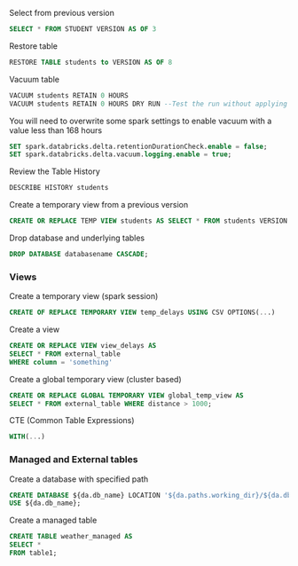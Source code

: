 Select from previous version
```sql
SELECT * FROM STUDENT VERSION AS OF 3
```

Restore table 
```sql
RESTORE TABLE students to VERSION AS OF 8
```

Vacuum table
```sql
VACUUM students RETAIN 0 HOURS
VACUUM students RETAIN 0 HOURS DRY RUN --Test the run without applying it
```

You will need to overwrite some spark settings to enable vacuum with a value less than 168 hours
```sql
SET spark.databricks.delta.retentionDurationCheck.enable = false;
SET spark.databricks.delta.vacuum.logging.enable = true;
```

Review the Table History
```sql
DESCRIBE HISTORY students
```

Create a temporary view from a previous version
```sql
CREATE OR REPLACE TEMP VIEW students AS SELECT * FROM students VERSION AS OF 4
```


Drop database and underlying tables
```sql
DROP DATABASE databasename CASCADE;
```

### Views
Create a temporary view (spark session)
```sql
CREATE OF REPLACE TEMPORARY VIEW temp_delays USING CSV OPTIONS(...)
```
Create a view
```sql
CREATE OR REPLACE VIEW view_delays AS
SELECT * FROM external_table
WHERE column = 'something'
```

Create a global temporary view (cluster based)
```sql
CREATE OR REPLACE GLOBAL TEMPORARY VIEW global_temp_view AS
SELECT * FROM external_table WHERE distance > 1000;
```

CTE (Common Table Expressions)
```sql
WITH(...)
```

### Managed and External tables
Create a database with specified path
```sql
CREATE DATABASE ${da.db_name} LOCATION '${da.paths.working_dir}/${da.db_name}';
USE ${da.db_name};
```

Create a managed table
```sql
CREATE TABLE weather_managed AS
SELECT * 
FROM table1;
```
